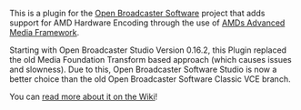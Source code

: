 This is a plugin for the [Open Broadcaster Software](https://obsproject.com/) project that adds support for AMD Hardware Encoding through the use of [AMDs Advanced Media Framework](https://github.com/GPUOpen-LibrariesAndSDKs/AMF).

Starting with Open Broadcaster Studio Version 0.16.2, this Plugin replaced the old Media Foundation Transform based approach (which causes issues and slowness). Due to this, Open Broadcaster Software Studio is now a better choice than the old Open Broadcaster Software Classic VCE branch.

You can [read more about it on the Wiki](http://gitlab.digitaldawnstudios.com/Xaymar/obs-studio_amf-encoder-plugin/wikis/home)!